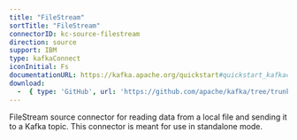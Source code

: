 ```yaml
---
title: "FileStream"
sortTitle: "FileStream"
connectorID: kc-source-filestream
direction: source
support: IBM
type: kafkaConnect
iconInitial: Fs
documentationURL: https://kafka.apache.org/quickstart#quickstart_kafkaconnect
download:
  -  { type: 'GitHub', url: 'https://github.com/apache/kafka/tree/trunk/connect/file' }
---
```


FileStream source connector for reading data from a local file and sending it to a Kafka topic. This connector is meant for use in standalone mode.

